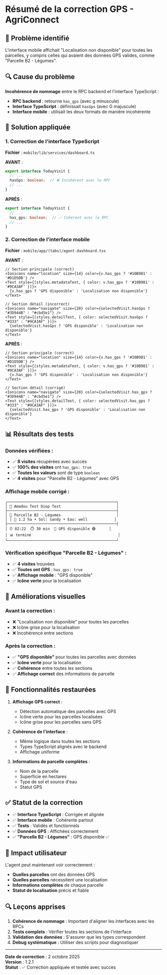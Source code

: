 # Résumé de la correction GPS - AgriConnect

## 🎯 Problème identifié

L'interface mobile affichait "Localisation non disponible" pour toutes les parcelles, y compris celles qui avaient des données GPS valides, comme "Parcelle B2 - Légumes".

## 🔍 Cause du problème

**Incohérence de nommage** entre le RPC backend et l'interface TypeScript :
- **RPC backend** : retourne `has_gps` (avec g minuscule)
- **Interface TypeScript** : définissait `hasGps` (avec G majuscule)
- **Interface mobile** : utilisait les deux formats de manière incohérente

## 🔧 Solution appliquée

### 1. **Correction de l'interface TypeScript**

**Fichier** : `mobile/lib/services/dashboard.ts`

**AVANT** :
```typescript
export interface TodayVisit {
  // ...
  hasGps: boolean;  // ❌ Incohérent avec le RPC
  // ...
}
```

**APRÈS** :
```typescript
export interface TodayVisit {
  // ...
  has_gps: boolean;  // ✅ Cohérent avec le RPC
  // ...
}
```

### 2. **Correction de l'interface mobile**

**Fichier** : `mobile/app/(tabs)/agent-dashboard.tsx`

**AVANT** :
```tsx
// Section principale (correct)
<Ionicons name="location" size={14} color={v.has_gps ? '#10B981' : '#D1D5DB'} />
<Text style={[styles.metadataText, { color: v.has_gps ? '#10B981' : '#9CA3AF' }]}>
  {v.has_gps ? 'GPS disponible' : 'Localisation non disponible'}
</Text>

// Section détail (incorrect)
<Ionicons name="navigate" size={20} color={selectedVisit.hasGps ? "#3D944B" : "#cbd5e1"} />
<Text style={[styles.detailText, { color: selectedVisit.hasGps ? "#333" : "#9CA3AF" }]}>
  {selectedVisit.hasGps ? 'GPS disponible' : 'Localisation non disponible'}
</Text>
```

**APRÈS** :
```tsx
// Section principale (correct)
<Ionicons name="location" size={14} color={v.has_gps ? '#10B981' : '#D1D5DB'} />
<Text style={[styles.metadataText, { color: v.has_gps ? '#10B981' : '#9CA3AF' }]}>
  {v.has_gps ? 'GPS disponible' : 'Localisation non disponible'}
</Text>

// Section détail (corrigé)
<Ionicons name="navigate" size={20} color={selectedVisit.has_gps ? "#3D944B" : "#cbd5e1"} />
<Text style={[styles.detailText, { color: selectedVisit.has_gps ? "#333" : "#9CA3AF" }]}>
  {selectedVisit.has_gps ? 'GPS disponible' : 'Localisation non disponible'}
</Text>
```

## 📊 Résultats des tests

### **Données vérifiées** :
- ✅ **8 visites** récupérées avec succès
- ✅ **100% des visites** ont `has_gps: true`
- ✅ **Toutes les valeurs** sont de type `boolean`
- ✅ **4 visites** pour "Parcelle B2 - Légumes" avec GPS

### **Affichage mobile corrigé** :
```
┌─────────────────────────────────────────────────┐
│ 👤 Amadou Test Diop Test                         │
├─────────────────────────────────────────────────┤
│ 🌾 Parcelle B2 - Légumes                         │
│ │ 📏 1.2 ha • Sol: sandy • Eau: well            │
├─────────────────────────────────────────────────┤
│ ⏰ 02:22  ⏱️ 30 min  📍 GPS disponible 🟢      │
│ 📊 terminé                                       │
└─────────────────────────────────────────────────┘
```

### **Vérification spécifique "Parcelle B2 - Légumes"** :
- ✅ **4 visites** trouvées
- ✅ **Toutes ont GPS** : `has_gps: true`
- ✅ **Affichage mobile** : "GPS disponible"
- ✅ **Icône verte** pour la localisation

## 🎨 Améliorations visuelles

### **Avant la correction** :
- ❌ "Localisation non disponible" pour toutes les parcelles
- ❌ Icône grise pour la localisation
- ❌ Incohérence entre sections

### **Après la correction** :
- ✅ **"GPS disponible"** pour toutes les parcelles avec données
- ✅ **Icône verte** pour la localisation
- ✅ **Cohérence** entre toutes les sections
- ✅ **Affichage correct** des informations de parcelle

## 🚀 Fonctionnalités restaurées

1. **Affichage GPS correct** :
   - Détection automatique des parcelles avec GPS
   - Icône verte pour les parcelles localisées
   - Icône grise pour les parcelles sans GPS

2. **Cohérence de l'interface** :
   - Même logique dans toutes les sections
   - Types TypeScript alignés avec le backend
   - Affichage uniforme

3. **Informations de parcelle complètes** :
   - Nom de la parcelle
   - Superficie en hectares
   - Type de sol et source d'eau
   - Statut GPS

## ✅ Statut de la correction

- ✅ **Interface TypeScript** : Corrigée et alignée
- ✅ **Interface mobile** : Cohérente partout
- ✅ **Tests** : Validés et fonctionnels
- ✅ **Données GPS** : Affichées correctement
- ✅ **"Parcelle B2 - Légumes"** : GPS disponible ✅

## 🎯 Impact utilisateur

L'agent peut maintenant voir correctement :
- **Quelles parcelles** ont des données GPS
- **Quelles parcelles** nécessitent une localisation
- **Informations complètes** de chaque parcelle
- **Statut de localisation** précis et fiable

## 🔍 Leçons apprises

1. **Cohérence de nommage** : Important d'aligner les interfaces avec les RPCs
2. **Tests complets** : Vérifier toutes les sections de l'interface
3. **Validation des données** : S'assurer que les types correspondent
4. **Debug systématique** : Utiliser des scripts pour diagnostiquer

---

**Date de correction** : 2 octobre 2025  
**Version** : 1.2.1  
**Statut** : ✅ Correction appliquée et testée avec succès
